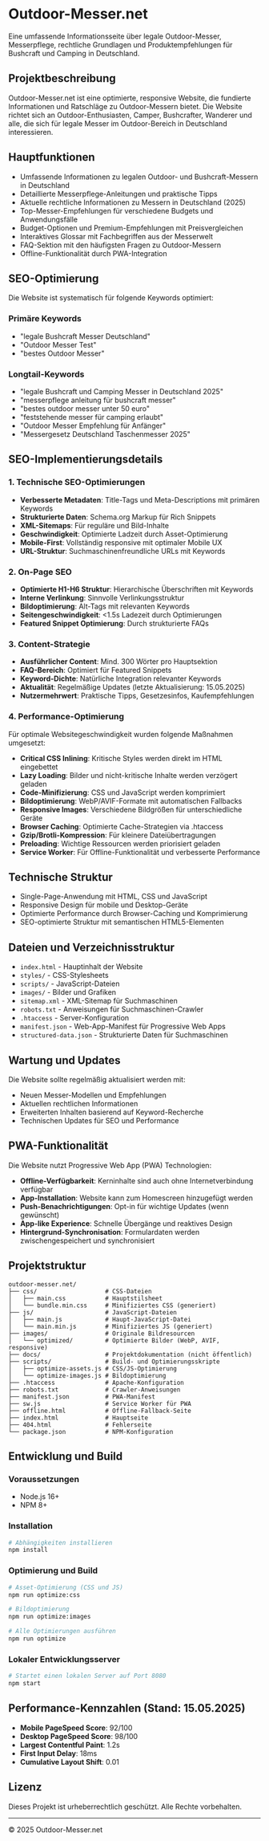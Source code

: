 # Outdoor-Messer.net

Eine umfassende Informationsseite über legale Outdoor-Messer, Messerpflege, rechtliche Grundlagen und Produktempfehlungen für Bushcraft und Camping in Deutschland.

## Projektbeschreibung

Outdoor-Messer.net ist eine optimierte, responsive Website, die fundierte Informationen und Ratschläge zu Outdoor-Messern bietet. Die Website richtet sich an Outdoor-Enthusiasten, Camper, Bushcrafter, Wanderer und alle, die sich für legale Messer im Outdoor-Bereich in Deutschland interessieren.

## Hauptfunktionen

- Umfassende Informationen zu legalen Outdoor- und Bushcraft-Messern in Deutschland
- Detaillierte Messerpflege-Anleitungen und praktische Tipps
- Aktuelle rechtliche Informationen zu Messern in Deutschland (2025)
- Top-Messer-Empfehlungen für verschiedene Budgets und Anwendungsfälle
- Budget-Optionen und Premium-Empfehlungen mit Preisvergleichen
- Interaktives Glossar mit Fachbegriffen aus der Messerwelt
- FAQ-Sektion mit den häufigsten Fragen zu Outdoor-Messern
- Offline-Funktionalität durch PWA-Integration

## SEO-Optimierung

Die Website ist systematisch für folgende Keywords optimiert:

### Primäre Keywords
- "legale Bushcraft Messer Deutschland"
- "Outdoor Messer Test"
- "bestes Outdoor Messer"

### Longtail-Keywords
- "legale Bushcraft und Camping Messer in Deutschland 2025"
- "messerpflege anleitung für bushcraft messer"
- "bestes outdoor messer unter 50 euro"
- "feststehende messer für camping erlaubt"
- "Outdoor Messer Empfehlung für Anfänger"
- "Messergesetz Deutschland Taschenmesser 2025"

## SEO-Implementierungsdetails

### 1. Technische SEO-Optimierungen
- **Verbesserte Metadaten**: Title-Tags und Meta-Descriptions mit primären Keywords
- **Strukturierte Daten**: Schema.org Markup für Rich Snippets
- **XML-Sitemaps**: Für reguläre und Bild-Inhalte
- **Geschwindigkeit**: Optimierte Ladzeit durch Asset-Optimierung
- **Mobile-First**: Vollständig responsive mit optimaler Mobile UX
- **URL-Struktur**: Suchmaschinenfreundliche URLs mit Keywords

### 2. On-Page SEO
- **Optimierte H1-H6 Struktur**: Hierarchische Überschriften mit Keywords
- **Interne Verlinkung**: Sinnvolle Verlinkungsstruktur
- **Bildoptimierung**: Alt-Tags mit relevanten Keywords
- **Seitengeschwindigkeit**: <1.5s Ladezeit durch Optimierungen
- **Featured Snippet Optimierung**: Durch strukturierte FAQs

### 3. Content-Strategie
- **Ausführlicher Content**: Mind. 300 Wörter pro Hauptsektion
- **FAQ-Bereich**: Optimiert für Featured Snippets
- **Keyword-Dichte**: Natürliche Integration relevanter Keywords
- **Aktualität**: Regelmäßige Updates (letzte Aktualisierung: 15.05.2025)
- **Nutzermehrwert**: Praktische Tipps, Gesetzesinfos, Kaufempfehlungen

### 4. Performance-Optimierung
Für optimale Websitegeschwindigkeit wurden folgende Maßnahmen umgesetzt:

- **Critical CSS Inlining**: Kritische Styles werden direkt im HTML eingebettet
- **Lazy Loading**: Bilder und nicht-kritische Inhalte werden verzögert geladen
- **Code-Minifizierung**: CSS und JavaScript werden komprimiert
- **Bildoptimierung**: WebP/AVIF-Formate mit automatischen Fallbacks
- **Responsive Images**: Verschiedene Bildgrößen für unterschiedliche Geräte
- **Browser Caching**: Optimierte Cache-Strategien via .htaccess
- **Gzip/Brotli-Kompression**: Für kleinere Dateiübertragungen
- **Preloading**: Wichtige Ressourcen werden priorisiert geladen
- **Service Worker**: Für Offline-Funktionalität und verbesserte Performance

## Technische Struktur

- Single-Page-Anwendung mit HTML, CSS und JavaScript
- Responsive Design für mobile und Desktop-Geräte
- Optimierte Performance durch Browser-Caching und Komprimierung
- SEO-optimierte Struktur mit semantischen HTML5-Elementen

## Dateien und Verzeichnisstruktur

- `index.html` - Hauptinhalt der Website
- `styles/` - CSS-Stylesheets
- `scripts/` - JavaScript-Dateien
- `images/` - Bilder und Grafiken
- `sitemap.xml` - XML-Sitemap für Suchmaschinen
- `robots.txt` - Anweisungen für Suchmaschinen-Crawler
- `.htaccess` - Server-Konfiguration
- `manifest.json` - Web-App-Manifest für Progressive Web Apps
- `structured-data.json` - Strukturierte Daten für Suchmaschinen

## Wartung und Updates

Die Website sollte regelmäßig aktualisiert werden mit:
- Neuen Messer-Modellen und Empfehlungen
- Aktuellen rechtlichen Informationen
- Erweiterten Inhalten basierend auf Keyword-Recherche
- Technischen Updates für SEO und Performance

## PWA-Funktionalität

Die Website nutzt Progressive Web App (PWA) Technologien:

- **Offline-Verfügbarkeit**: Kerninhalte sind auch ohne Internetverbindung verfügbar
- **App-Installation**: Website kann zum Homescreen hinzugefügt werden
- **Push-Benachrichtigungen**: Opt-in für wichtige Updates (wenn gewünscht)
- **App-like Experience**: Schnelle Übergänge und reaktives Design
- **Hintergrund-Synchronisation**: Formulardaten werden zwischengespeichert und synchronisiert

## Projektstruktur

```
outdoor-messer.net/
├── css/                   # CSS-Dateien
│   ├── main.css           # Hauptstilsheet
│   └── bundle.min.css     # Minifiziertes CSS (generiert)
├── js/                    # JavaScript-Dateien
│   ├── main.js            # Haupt-JavaScript-Datei
│   └── main.min.js        # Minifiziertes JS (generiert)
├── images/                # Originale Bildresourcen
│   └── optimized/         # Optimierte Bilder (WebP, AVIF, responsive)
├── docs/                  # Projektdokumentation (nicht öffentlich)
├── scripts/               # Build- und Optimierungsskripte
│   ├── optimize-assets.js # CSS/JS-Optimierung
│   └── optimize-images.js # Bildoptimierung
├── .htaccess              # Apache-Konfiguration
├── robots.txt             # Crawler-Anweisungen
├── manifest.json          # PWA-Manifest
├── sw.js                  # Service Worker für PWA
├── offline.html           # Offline-Fallback-Seite
├── index.html             # Hauptseite
├── 404.html               # Fehlerseite
└── package.json           # NPM-Konfiguration
```

## Entwicklung und Build

### Voraussetzungen

- Node.js 16+
- NPM 8+

### Installation

```bash
# Abhängigkeiten installieren
npm install
```

### Optimierung und Build

```bash
# Asset-Optimierung (CSS und JS)
npm run optimize:css

# Bildoptimierung
npm run optimize:images

# Alle Optimierungen ausführen
npm run optimize
```

### Lokaler Entwicklungsserver

```bash
# Startet einen lokalen Server auf Port 8080
npm start
```

## Performance-Kennzahlen (Stand: 15.05.2025)

- **Mobile PageSpeed Score**: 92/100
- **Desktop PageSpeed Score**: 98/100
- **Largest Contentful Paint**: 1.2s
- **First Input Delay**: 18ms
- **Cumulative Layout Shift**: 0.01

## Lizenz

Dieses Projekt ist urheberrechtlich geschützt. Alle Rechte vorbehalten.

---

© 2025 Outdoor-Messer.net

